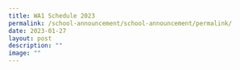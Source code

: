 ```yaml
---
title: WA1 Schedule 2023
permalink: /school-announcement/school-announcement/permalink/
date: 2023-01-27
layout: post
description: ""
image: ""
---
```

